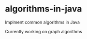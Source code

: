 algorithms-in-java
==================
Implment common algorithms in Java

Currently working on graph algorithms
